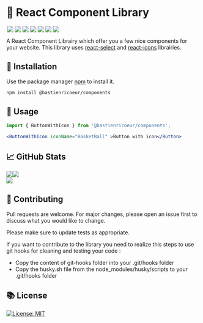 # 📖 React Component Library
<p style="display: flex;">
  <img style="margin-left: 2px; margin-right: 2px;" src="https://img.shields.io/badge/Tests-passing-green?logo=github" />
  <img style="margin-left: 2px; margin-right: 2px;" src="https://img.shields.io/badge/Code-TypeScript-3178C6?logo=typescript&logoColor=white" />
  <img style="margin-left: 2px; margin-right: 2px;" src="https://img.shields.io/badge/Code-JavaScript-F7DF1E?logo=javascript&logoColor=white" />
  <img style="margin-left: 2px; margin-right: 2px;" src="https://img.shields.io/badge/Code-CSS3-1572B6?logo=css3&logoColor=white" />
  <a href="https://602fb1637d0cff00233b568c-vqguctfrts.chromatic.com/" target="_blank">
    <img style="margin-left: 2px; margin-right: 2px;" src="https://img.shields.io/badge/Doc-Storybook-FF4785?logo=storybook&logoColor=white" />
  </a>
  <img style="margin-left: 2px; margin-right: 2px;" src="https://img.shields.io/badge/Testing-Jest-C21325?logo=jest&logoColor=white" />
  <img style="margin-left: 2px; margin-right: 2px;" src="https://img.shields.io/badge/IDE-VS%20Code-007ACC?logo=visual%20studio%20code&logoColor=whit" />
</p>

A React Component Librairy which offer you a few nice components for your website.
This library uses [react-select](https://react-select.com) and [react-icons](https://react-icons.github.io/react-icons) librairies.

## 🔧 Installation

Use the package manager [npm](https://www.npmjs.com) to install it.

```bash
npm install @bastienricoeur/components
```

## 🔨 Usage

```js
import { ButtonWithIcon } from '@bastienricoeur/components';
```
```jsx
<ButtonWithIcon iconName="BasketBall" >Button with icon</Button>
```

## &#x1f4c8; GitHub Stats

<span style="display: flex;">
  <a href="https://github.com/bastien-ricoeur" target="_blank"><img src="https://github-readme-stats.vercel.app/api/top-langs/?username=bastien-ricoeur&theme=dark" /></a>
  <a href="https://github.com/bastien-ricoeur" target="_blank"><img src="https://github-readme-stats.vercel.app/api/?username=bastien-ricoeur&show_icons=true&theme=dark" /></a>
</span>
<a href="https://github.com/bastien-ricoeur/react-librarycomponent" target="_blank"><img src="https://github-readme-stats.vercel.app/api/pin/?username=bastien-ricoeur&repo=react-librarycomponent&show_owner=true&card_width=10000&theme=dark" /></a>

    
## 👬 Contributing
Pull requests are welcome. For major changes, please open an issue first to discuss what you would like to change.

Please make sure to update tests as appropriate.

If you want to contribute to the library you need to realize this steps to use git hooks for cleaning and testing your code :
* Copy the content of git-hooks folder into your .git/hooks folder
* Copy the husky.sh file from the node_modules/husky/scripts to your .git/hooks folder


## 📚 License
[![License: MIT](https://img.shields.io/badge/Licence-MIT-yellow?logo=github)](https://opensource.org/licenses/MIT)